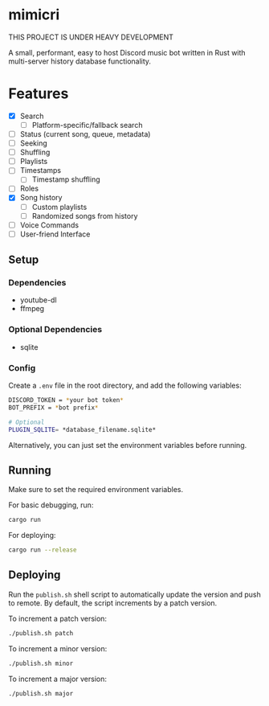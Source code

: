 # mimicri
THIS PROJECT IS UNDER HEAVY DEVELOPMENT

A small, performant, easy to host Discord music bot written in Rust with multi-server history database functionality.

# Features
- [x] Search
  - [ ] Platform-specific/fallback search
- [ ] Status (current song, queue, metadata)
- [ ] Seeking
- [ ] Shuffling
- [ ] Playlists
- [ ] Timestamps
  - [ ] Timestamp shuffling
- [ ] Roles
- [x] Song history
  - [ ] Custom playlists
  - [ ] Randomized songs from history
- [ ] Voice Commands
- [ ] User-friend Interface

## Setup

### Dependencies
 - youtube-dl
 - ffmpeg
 
### Optional Dependencies
 - sqlite

### Config
Create a `.env` file in the root directory, and add the following variables:
```sh
DISCORD_TOKEN = *your bot token*
BOT_PREFIX = *bot prefix*

# Optional
PLUGIN_SQLITE= *database_filename.sqlite*
```

Alternatively, you can just set the environment variables before running.

## Running

Make sure to set the required environment variables.

For basic debugging, run:
```sh
cargo run
```

For deploying:
```sh
cargo run --release
```

## Deploying

Run the `publish.sh` shell script to automatically update the version and push to remote. By default, the script increments by a patch version.

To increment a patch version:
```sh
./publish.sh patch
```

To increment a minor version:
```sh
./publish.sh minor
```

To increment a major version:
```sh
./publish.sh major
```